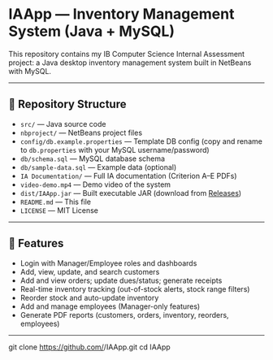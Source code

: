 # IAApp — Inventory Management System (Java + MySQL)

This repository contains my IB Computer Science Internal Assessment project: a Java desktop inventory management system built in NetBeans with MySQL.

---

## 📁 Repository Structure
- `src/` — Java source code  
- `nbproject/` — NetBeans project files  
- `config/db.example.properties` — Template DB config (copy and rename to `db.properties` with your MySQL username/password)  
- `db/schema.sql` — MySQL database schema  
- `db/sample-data.sql` — Example data (optional)  
- `IA Documentation/` — Full IA documentation (Criterion A–E PDFs)  
- `video-demo.mp4` — Demo video of the system  
- `dist/IAApp.jar` — Built executable JAR (download from [Releases](../../releases))  
- `README.md` — This file  
- `LICENSE` — MIT License  

---

## 🚀 Features
- Login with Manager/Employee roles and dashboards  
- Add, view, update, and search customers  
- Add and view orders; update dues/status; generate receipts  
- Real-time inventory tracking (out-of-stock alerts, stock range filters)  
- Reorder stock and auto-update inventory  
- Add and manage employees (Manager-only features)  
- Generate PDF reports (customers, orders, inventory, reorders, employees)  

---

   git clone https://github.com/<your-username>/IAApp.git
   cd IAApp
